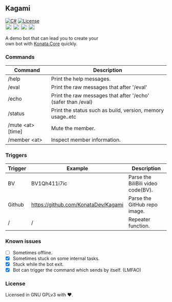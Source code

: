 ## Kagami 

[![C#](https://img.shields.io/badge/C%23-9.0-green)](#)
[![License](https://img.shields.io/static/v1?label=LICENSE&message=GNU%20GPLv3&color=lightrey)](./blob/main/LICENSE)  
<img width="20" src="https://github.com/KonataDev/Konata.Core/raw/main/Resources/konata_icon_512_round64.png">
<img width="20" src="https://user-images.githubusercontent.com/17957399/157422004-2a367049-3243-4206-90f4-ecb3f033c5ab.png">
<img width="20" src="https://user-images.githubusercontent.com/17957399/155513020-dd912c37-a86f-4d67-b707-566418cbc152.png">
<img width="20" src="https://user-images.githubusercontent.com/17957399/157422071-0faf24e0-46c6-4617-8dc0-ba6eab193237.png">

A demo bot that can lead you to create your  
own bot with [Konata.Core](https://github.com/KonataDev/Konata.Core) quickly.

### Commands

| Command | Description |
| ------- | ----------- |
| /help   | Print the help messages. |
| /eval   | Print the raw messages that after '/eval' |
| /echo   | Print the raw messages that after '/echo' (safer than /eval) |
| /status | Print the status such as build, version, memory usage..etc |
| /mute \<at\> [time]   | Mute the member. |
| /member \<at\> | Inspect member information. |

### Triggers

| Trigger | Example | Description |
| ------- | ------- | ----------- |
| BV      | BV1Qh411i7ic | Parse the BiliBili video code(BV). |
| Github  | https://github.com/KonataDev/Kagami | Parse the GitHub repo image. |
|    /    |    /    | Repeater function. | 

### Known issues

- [ ] Sometimes offline.
- [x] Sometimes stuck on some internal tasks.
- [x] Stuck while the bot exit.
- [x] Bot can trigger the command which sends by itself. (LMFAO)

### License

Licensed in GNU GPLv3 with ❤.
